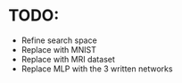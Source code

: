 # TODO:
* Refine search space
* Replace with MNIST
* Replace with MRI dataset
* Replace MLP with the 3 written networks